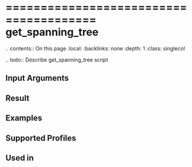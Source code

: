 

=======================================
get_spanning_tree
=======================================

.. contents:: On this page
    :local:
    :backlinks: none
    :depth: 1
    :class: singlecol

.. todo::
    Describe get_spanning_tree script

Input Arguments
---------------

Result
------

Examples
--------

Supported Profiles
------------------

Used in
-------
